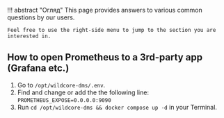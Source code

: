 !!! abstract "Огляд"
    This page provides answers to various common questions by our users.

    Feel free to use the right-side menu to jump to the section you are interested in.

## How to open Prometheus to a 3rd-party app (Grafana etc.)
1. Go to `/opt/wildcore-dms/.env`.
2. Find and change or add the the following line:
    `PROMETHEUS_EXPOSE=0.0.0.0:9090`
3. Run `cd /opt/wildcore-dms && docker compose up -d` in your Terminal.
